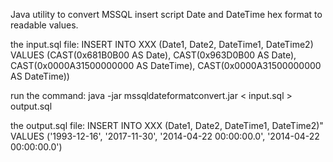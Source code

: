 Java utility to convert MSSQL insert script Date and DateTime hex format to readable values.

the input.sql file:
	INSERT INTO XXX (Date1, Date2, DateTime1, DateTime2)
		VALUES (CAST(0x681B0B00 AS Date), CAST(0x963D0B00 AS Date),
			CAST(0x0000A31500000000 AS DateTime), CAST(0x0000A31500000000 AS DateTime))

run the command:
	java -jar mssqldateformatconvert.jar < input.sql > output.sql

the output.sql file:
	INSERT INTO XXX (Date1, Date2, DateTime1, DateTime2)"
		VALUES ('1993-12-16', '2017-11-30',
			'2014-04-22 00:00:00.0', '2014-04-22 00:00:00.0')
